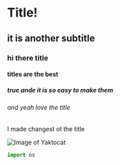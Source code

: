 # Title!
## it is another subtitle
### hi there title
#### titles are the best
##### true ande it is so easy to make them
###### and yeah love the title

I made changest ot the title


![Image of Yaktocat](https://octodex.github.com/images/yaktocat.png)

``` python
import os
```

